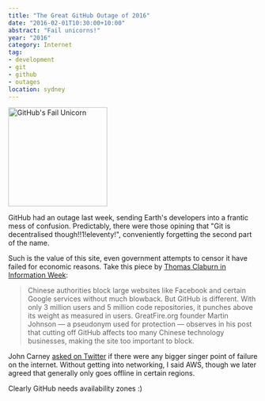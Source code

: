 ```yaml
---
title: "The Great GitHub Outage of 2016"
date: "2016-02-01T10:30:00+10:00"
abstract: "Fail unicorns!"
year: "2016"
category: Internet
tag:
- development
- git
- github
- outages
location: sydney
---
```

<p><img alt="GitHub's Fail Unicorn" src="https://rubenerd.com/files/2016/failunicorn.png" style="width:200px;" /></p>

GitHub had an outage last week, sending Earth's developers into a frantic mess of confusion. Predictably, there were those opining that "Git is decentralised though!!1!eleventy!", conveniently forgetting the second part of the name.

Such is the value of this site, even government attempts to censor it have failed for economic reasons. Take this piece by [Thomas Claburn in Information Week]:

> Chinese authorities block large websites like Facebook and certain Google services without much blowback. But GitHub is different. With only 3 million users and 5 million code repositories, it punches above its weight as measured in users. GreatFire.org founder Martin Johnson — a pseudonym used for protection — observes in his post that cutting off GitHub affects too many Chinese technology businesses, making the site too important to block.

John Carney [asked on Twitter] if there were any bigger singer point of failure on the internet. Without getting into networking, I said AWS, though we later agreed that generally only goes offline in certain regions.

Clearly GitHub needs availability zones :)

[Thomas Claburn in Information Week]: http://www.informationweek.com/software/social/chinas-github-censorship-dilemma/d/d-id/1108436
[asked on Twitter]: https://twitter.com/johncarneyau/status/692543622458261504
